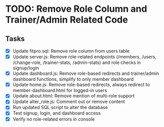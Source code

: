 # TODO: Remove Role Column and Trainer/Admin Related Code

## Tasks
- [x] Update fitpro.sql: Remove role column from users table
- [x] Update server.js: Remove role-related endpoints (/members, /users, /change-role, /trainer-stats, /admin-stats) and role checks in signup/login
- [x] Update dashboard.js: Remove role-based redirects and trainer/admin dashboard functions, simplify to only member dashboard
- [x] Update home.js: Remove role-based redirects, always redirect to member-dashboard.html for logged-in users
- [x] Update about.html: Remove mention of multi-role support
- [x] Update alter_role.js: Comment out or remove content
- [x] Run updated SQL script to alter the database
- [x] Test signup, login, and dashboard access
- [x] Verify no role-related errors in console

